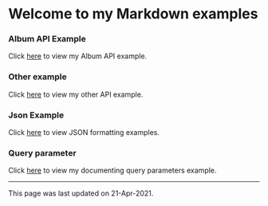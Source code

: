 # Welcome to my Markdown examples

### Album API Example

Click [here](https://github.com/DBVamsi/markdown/blob/master/album%20api%20example.md) to view my Album API example.

### Other example

Click [here](https://github.com/DBVamsi/markdown/blob/master/api%20documentation%20exp.md) to view my other API example.


### Json Example

Click [here](https://github.com/DBVamsi/markdown/blob/master/jsonexample.md) to view JSON formatting examples.

### Query parameter

Click [here](https://github.com/DBVamsi/markdown/blob/master/query%20parameter%20example.md) to view my documenting query parameters example.

---
This page was last updated on 21-Apr-2021.
